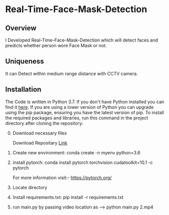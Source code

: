 # Real-Time-Face-Mask-Detection

## Overview
I Developed Real-Time-Face-Mask-Detection which will detect faces and predicts whether person wore Face Mask or not.

## Uniqueness
It can Detect within medium range distance with CCTV camera.

## Installation
The Code is written in Python 3.7. If you don't have Python installed you can find it [here](https://www.python.org/downloads/). If you are using a lower version of Python you can upgrade using the pip package, ensuring you have the latest version of pip. To install the required packages and libraries, run this command in the project directory after cloning the repository:

0) Download necessary files

      Download Repositary [Link](https://github.com/nileshchilka1/Real-Time-Face-Mask-Detection/archive/master.zip)

1) Create new environment:   conda create -n myenv python=3.6

2) install pytorch:          conda install pytorch torchvision cudatoolkit=10.1 -c pytorch

      For more information visit:- https://pytorch.org/ 

3) Locate directory

4) Install requirements.txt: pip install -r requirements.txt

5) run main.py by passing video location as --> python main.py 2.mp4         
























